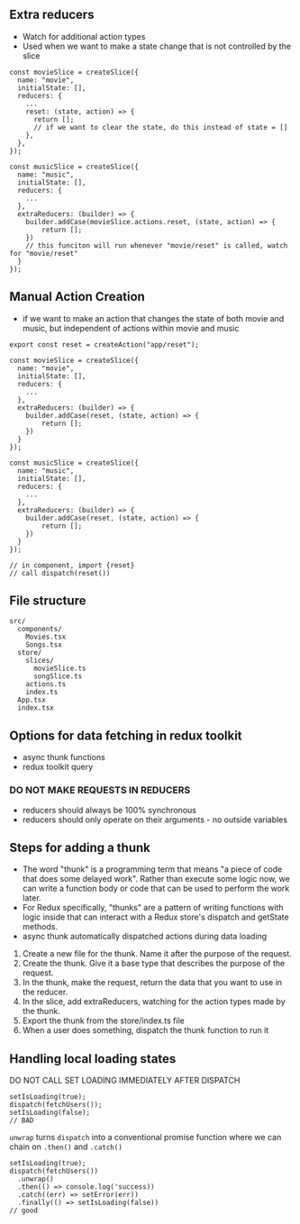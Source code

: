 ## Extra reducers

- Watch for additional action types
- Used when we want to make a state change that is not controlled by the slice

```
const movieSlice = createSlice({
  name: "movie",
  initialState: [],
  reducers: {
    ...
    reset: (state, action) => {
      return [];
      // if we want to clear the state, do this instead of state = []
    },
  },
});

const musicSlice = createSlice({
  name: "music",
  initialState: [],
  reducers: {
    ...
  },
  extraReducers: (builder) => {
    builder.addCase(movieSlice.actions.reset, (state, action) => {
        return [];
    })
    // this funciton will run whenever "movie/reset" is called, watch for "movie/reset"
  }
});

```

## Manual Action Creation

- if we want to make an action that changes the state of both movie and music, but independent of actions within movie and music

```
export const reset = createAction("app/reset");

const movieSlice = createSlice({
  name: "movie",
  initialState: [],
  reducers: {
    ...
  },
  extraReducers: (builder) => {
    builder.addCase(reset, (state, action) => {
        return [];
    })
  }
});

const musicSlice = createSlice({
  name: "music",
  initialState: [],
  reducers: {
    ...
  },
  extraReducers: (builder) => {
    builder.addCase(reset, (state, action) => {
        return [];
    })
  }
});

// in component, import {reset}
// call dispatch(reset())

```

## File structure

```
src/
  components/
    Movies.tsx
    Songs.tsx
  store/
    slices/
      movieSlice.ts
      songSlice.ts
    actions.ts
    index.ts
  App.tsx
  index.tsx
```

## Options for data fetching in redux toolkit

- async thunk functions
- redux toolkit query

### DO NOT MAKE REQUESTS IN REDUCERS

- reducers should always be 100% synchronous
- reducers should only operate on their arguments - no outside variables

## Steps for adding a thunk

- The word "thunk" is a programming term that means "a piece of code that does some delayed work". Rather than execute some logic now, we can write a function body or code that can be used to perform the work later.
- For Redux specifically, "thunks" are a pattern of writing functions with logic inside that can interact with a Redux store's dispatch and getState methods.
- async thunk automatically dispatched actions during data loading

1. Create a new file for the thunk. Name it after the purpose of the request.
2. Create the thunk. Give it a base type that describes the purpose of the request.
3. In the thunk, make the request, return the data that you want to use in the reducer.
4. In the slice, add extraReducers, watching for the action types made by the thunk.
5. Export the thunk from the store/index.ts file
6. When a user does something, dispatch the thunk function to run it

## Handling local loading states

DO NOT CALL SET LOADING IMMEDIATELY AFTER DISPATCH

```
setIsLoading(true);
dispatch(fetchUsers());
setIsLoading(false);
// BAD
```

`unwrap` turns `dispatch` into a conventional promise function where we can chain on `.then()` and `.catch()`

```
setIsLoading(true);
dispatch(fetchUsers())
  .unwrap()
  .then(() => console.log('success))
  .catch((err) => setError(err))
  .finally(() => setIsLoading(false))
// good
```
